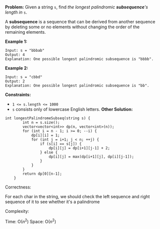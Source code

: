 **Problem:**
Given a string `s`, find *the longest palindromic **subsequence**'s length in* `s`.

A **subsequence** is a sequence that can be derived from another sequence by deleting some or no elements without changing the order of the remaining elements.

 

**Example 1:**

```
Input: s = "bbbab"
Output: 4
Explanation: One possible longest palindromic subsequence is "bbbb".
```

**Example 2:**

```
Input: s = "cbbd"
Output: 2
Explanation: One possible longest palindromic subsequence is "bb".
```

 

**Constraints:**

- `1 <= s.length <= 1000`
- `s` consists only of lowercase English letters.
**Other Solution:**
```
int longestPalindromeSubseq(string s) {
        int n = s.size();
        vector<vector<int>> dp(n, vector<int>(n));
        for (int i = n - 1; i >= 0; --i) {
            dp[i][i] = 1;
            for (int j = i+1; j < n; ++j) {
                if (s[i] == s[j]) {
                    dp[i][j] = dp[i+1][j-1] + 2;
                } else {
                    dp[i][j] = max(dp[i+1][j], dp[i][j-1]);
                }
            }
        }
        return dp[0][n-1];
    }
```
Correctness:

For each char in the string, we should check the left sequence and right sequence of it to see whether it's a palindrome

Complexity:

Time: O($n^2$)
Space: O($n^2$)